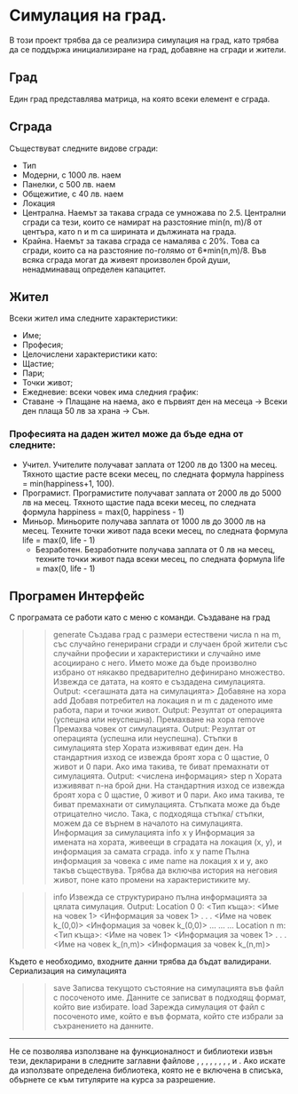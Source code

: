 # Симулация на град.

В този проект трябва да се реализира симулация на град, като трябва да се поддържа инициализиране на град, добавяне на сгради и жители.

## Град	
Един град представлява матрица, на която всеки елемент е сграда.

## Сграда
Съществуват следните видове сгради:
- Тип
- Модерни, с 1000 лв. наем
- Панелки, с 500 лв. наем
- Общежитие, с 40 лв. наем
- Локация
- Централна. Наемът за такава сграда се умножава по 2.5. Централни сгради са тези, които се намират на разстояние min(n, m)/8 от центъра, като n и m са ширината и дължината на града.
- Крайна. Наемът за такава сграда се намалява с 20%. Това са сгради, които са на разстояние по-голямо от 6*min(n,m)/8.
Във всяка сграда могат да живеят произволен брой души, ненадминаващ определен капацитет.

## Жител
Всеки жител има следните характеристики:
- Име;
- Професия; 
- Целочислени характеристики като:
- Щастие;
- Пари;
- Точки живот;
- Ежедневие: всеки човек има следния график:
- Ставане -> Плащане на наема, ако е първият ден на месеца -> Всеки ден плаща 50 лв за храна -> Сън.

### Професията на даден жител може да бъде една от следните:
- Учител.
    	Учителите получават заплата от 1200 лв до 1300 на месец. Тяхното щастие расте всеки месец, по следната формула happiness = min(happiness+1, 100).
- Програмист.
    	Програмистите получават заплата от 2000 лв до 5000 лв на месец. Тяхното щастие пада всеки месец, по следната формула happiness = max(0, happiness - 1)
- Миньор.
    	Миньорите получава заплата от 1000 лв до 3000 лв на месец. Техните точки живот пада всеки месец, по следната формула life = max(0, life - 1)
 	- Безработен.
    	Безработните получава заплата от 0 лв на месец, техните точки живот пада всеки месец, по следната формула life = max(0, life - 1)

## Програмен Интерфейс
С програмата се работи като с меню с команди.
Създаване на град
>> generate <n> <m>
Създава град с размери естествени числа n на m, със случайно генерирани сгради и случаен брой жители със случайни професии и характеристики и случайно име асоциирано с него. Името може да бъде произволно избрано от някакво предварително дефинирано множество. Извежда се датата, на която е създадена симулацията.
Output: <сегашната дата на симулацията>
Добавяне на хора
>> add <n> <m> <name> <job> <happiness> <money> <life>
Добавя потребител на локация n и m с даденото име работа, пари и точки живот.
Output: Резултат от операцията (успешна или неуспешна).
Премахване на хора
>> remove <n> <m> <name>
Премахва човек от симулацията.
Output: Резултат от операцията (успешна или неуспешна).
Стъпки в симулацията
>> step
Хората изживяват един ден. На стандартния изход се извежда броят хора с 0 щастие, 0 живот и 0 пари.  Ако има такива, те биват премахнати от симулацията.
Output: <числена информация>
>> step n
Хората изживяват n-на брой дни.  На стандартния изход се извежда броят хора с 0 щастие, 0 живот и 0 пари.  Ако има такива, те биват премахнати от симулацията. Стъпката може да бъде отрицателно число. Така, с подходяща стъпка/ стъпки, можем да се върнем в началото на симулацията.
Информация за симулацията
>> info x y
Информация за имената на хората, живеещи в сградата на локация (x, y), и информация за самата сграда.
>> info x y name
Пълна информация за човека с име name на локация x и y, ако такъв съществува. Трябва да включва история на неговия живот, поне като промени на характеристиките му.

>> info
Извежда се структурирано пълна информацията за цялата симулация.
Output:
Location 0 0:
<Тип къща>:
    	<Име на човек 1>
        	<Информация за човек 1>
    	.
    	.
    	.
    	<Име на човек k_(0,0)>
        	<Информация за човек k_(0,0)>
…
…
…
Location n m:
<Тип къща>:
    	<Име на човек 1>
        	<Информация за човек 1>
    	.
    	.
    	.
    	<Име на човек k_(n,m)>
        	<Информация за човек k_(n,m)>

Където е необходимо, входните данни трябва да бъдат валидирани. 
Сериализация на симулацията
 
>> save <name>
Записва текущото състояние на симулацията във файл с посоченото име.
Данните се записват в подходящ формат, който вие избирате.
>> load <name>
Зарежда симулация от файл с посоченото име, който е във формата, който сте избрали за съхранението на данните.

-----------------------------------------------------------------------------------------------------
Не се позволява използване на функционалност и библиотеки извън тези, декларирани в следните заглавни файлове <iostream>, <fstream>, <new>, <cstring>, <cmath>, <cstdlib>, <exception>, <stdexcept>, <string> и <vector>. Ако искате да използвате определена библиотека, която не е включена в списъка, обърнете се към титулярите на курса за разрешение.
